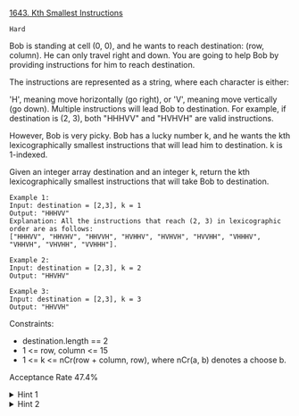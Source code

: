 [1643. Kth Smallest Instructions](https://leetcode.com/problems/kth-smallest-instructions/description/)

`Hard`

Bob is standing at cell (0, 0), and he wants to reach destination: (row, column). He can only travel right and down. You are going to help Bob by providing instructions for him to reach destination.

The instructions are represented as a string, where each character is either:

'H', meaning move horizontally (go right), or
'V', meaning move vertically (go down).
Multiple instructions will lead Bob to destination. For example, if destination is (2, 3), both "HHHVV" and "HVHVH" are valid instructions.

However, Bob is very picky. Bob has a lucky number k, and he wants the kth lexicographically smallest instructions that will lead him to destination. k is 1-indexed.

Given an integer array destination and an integer k, return the kth lexicographically smallest instructions that will take Bob to destination.

```
Example 1:
Input: destination = [2,3], k = 1
Output: "HHHVV"
Explanation: All the instructions that reach (2, 3) in lexicographic order are as follows:
["HHHVV", "HHVHV", "HHVVH", "HVHHV", "HVHVH", "HVVHH", "VHHHV", "VHHVH", "VHVHH", "VVHHH"].

Example 2:
Input: destination = [2,3], k = 2
Output: "HHVHV"

Example 3:
Input: destination = [2,3], k = 3
Output: "HHVVH"
``` 

Constraints:

- destination.length == 2
- 1 <= row, column <= 15
- 1 <= k <= nCr(row + column, row), where nCr(a, b) denotes a choose b​​​​​.

Acceptance Rate
47.4%

<details>
<summary>Hint 1</summary>

There are nCr(row + column, row) possible instructions to reach (row, column).

</details>
<details>
<summary>Hint 2</summary>

Try building the instructions one step at a time. How many instructions start with "H", and how does this compare with k?

</details>